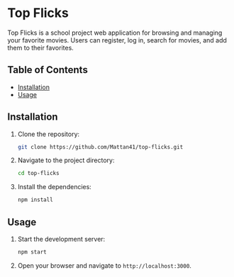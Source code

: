 # Top Flicks

Top Flicks is a school project web application for browsing and managing your favorite movies. Users can register, log in, search for movies, and add them to their favorites.

## Table of Contents

- [Installation](#installation)
- [Usage](#usage)

## Installation

1. Clone the repository:
    ```sh
    git clone https://github.com/Mattan41/top-flicks.git
    ```
2. Navigate to the project directory:
    ```sh
    cd top-flicks
    ```
3. Install the dependencies:
    ```sh
    npm install
    ```

## Usage

1. Start the development server:
    ```sh
    npm start
    ```
2. Open your browser and navigate to `http://localhost:3000`.
